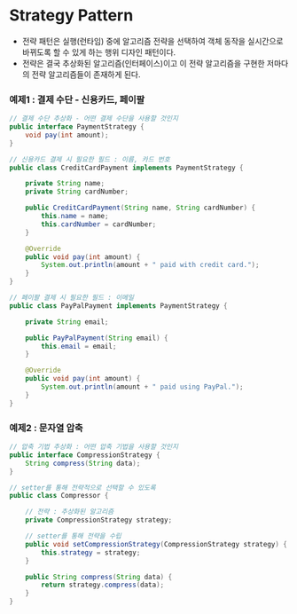 # Strategy Pattern

* 전략 패턴은 실행(런타임) 중에 알고리즘 전략을 선택하여 객체 동작을 실시간으로 바뀌도록 할 수 있게 하는 행위 디자인 패턴이다.
* 전략은 결국 추상화된 알고리즘(인터페이스)이고 이 전략 알고리즘을 구현한 저마다의 전략 알고리즘들이 존재하게 된다.

### 예제1 : 결제 수단 - 신용카드, 페이팔

```java
// 결제 수단 추상화 - 어떤 결제 수단을 사용할 것인지
public interface PaymentStrategy {
	void pay(int amount);
}

// 신용카드 결제 시 필요한 필드 : 이름, 카드 번호
public class CreditCardPayment implements PaymentStrategy {

	private String name;
	private String cardNumber;

	public CreditCardPayment(String name, String cardNumber) {
		this.name = name;
		this.cardNumber = cardNumber;
	}

	@Override
	public void pay(int amount) {
		System.out.println(amount + " paid with credit card.");
	}
}

// 페이팔 결제 시 필요한 필드 : 이메일
public class PayPalPayment implements PaymentStrategy {

	private String email;

	public PayPalPayment(String email) {
		this.email = email;
	}

	@Override
	public void pay(int amount) {
		System.out.println(amount + " paid using PayPal.");
	}
}
```

### 예제2 : 문자열 압축

```java
// 압축 기법 추상화 : 어떤 압축 기법을 사용할 것인지
public interface CompressionStrategy {
	String compress(String data);
}

// setter를 통해 전략적으로 선택할 수 있도록
public class Compressor {

	// 전략 : 추상화된 알고리즘
	private CompressionStrategy strategy;

	// setter를 통해 전략을 수립
	public void setCompressionStrategy(CompressionStrategy strategy) {
		this.strategy = strategy;
	}

	public String compress(String data) {
		return strategy.compress(data);
	}
}
```